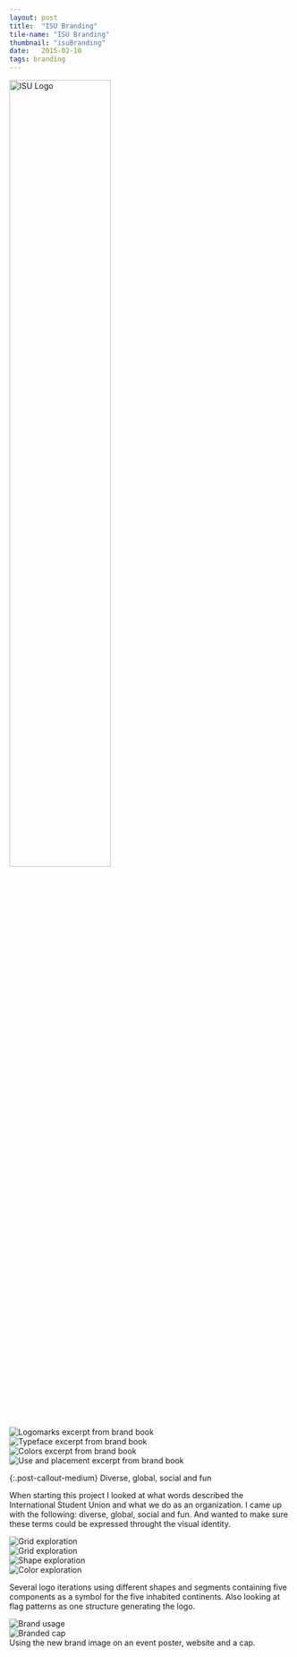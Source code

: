 ```yaml
---
layout: post
title:  "ISU Branding"
tile-name: "ISU Branding"
thumbnail: "isuBranding"
date:   2015-02-10
tags: branding
---
```


<img src="../img/isu/isu-logo.svg" alt="ISU Logo" class="image-center" style="width:60%; margin-bottom:4rem;" />

<div class="grid-x grid-margin-y">
  <div class="cell">
    <img src="../img/isu/logo.jpg" alt="Logomarks excerpt from brand book">
  </div>
  <div class="cell">
    <img src="../img/isu/typeface.jpg" alt="Typeface excerpt from brand book">
  </div>
  <div class="cell">
    <img src="../img/isu/color.jpg" alt="Colors excerpt from brand book">
  </div>
  <div class="cell">
    <img src="../img/isu/placement.jpg" alt="Use and placement excerpt from brand book">
  </div>
</div>

{:.post-callout-medium}
Diverse, global, social and fun

When starting this project I looked at what words described the International Student Union and what we do as an organization. I came up with the following: diverse, global, social and fun. And wanted to make sure these terms could be expressed throught the visual identity.

<div class="grid-x grid-margin-y">
<div class="cell">
    <img src="../img/isu/grid-variants.jpg" alt="Grid exploration">
  </div>
  <div class="cell">
    <img src="../img/isu/overlap-variants.jpg" alt="Grid exploration">
  </div>
  <div class="cell">
    <img src="../img/isu/shape-variants.jpg" alt="Shape exploration">
  </div>
  <div class="cell">
    <img src="../img/isu/color-variants.jpg" alt="Color exploration">
  </div>
</div>

Several logo iterations using different shapes and segments containing five components as a symbol for the five inhabited continents. Also looking at flag patterns as one structure generating the logo.

<div class="grid-x grid-margin-y">
  <div class="cell">
    <img src="../img/isu/usage.jpg" alt="Brand usage">
  </div>
  <div class="cell">
    <img src="../img/isu/isu-cap.jpg" alt="Branded cap">
  </div>
</div>
Using the new brand image on an event poster, website and a cap.
